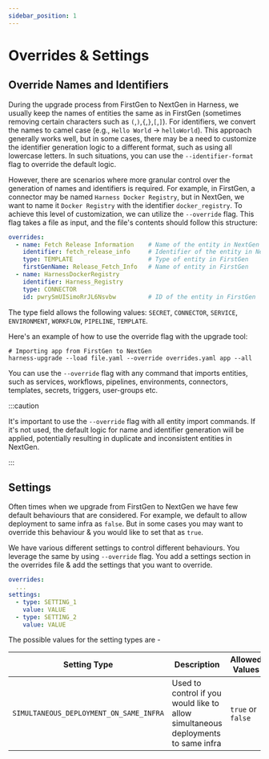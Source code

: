 ```yaml
---
sidebar_position: 1
---
```


# Overrides & Settings

## Override Names and Identifiers

During the upgrade process from FirstGen to NextGen in Harness, we usually keep the names of entities the same as in FirstGen (sometimes removing certain characters such as `(`,`)`,`{`,`}`,`[`,`]`). For identifiers, we convert the names to camel case (e.g., `Hello World` -> `helloWorld`).
This approach generally works well, but in some cases, there may be a need to customize the identifier generation logic to a different format, such as using all lowercase letters. In such situations, you can use the `--identifier-format` flag to override the default logic.

However, there are scenarios where more granular control over the generation of names and identifiers is required. For example, in FirstGen, a connector may be named `Harness Docker Registry`, but in NextGen, we want to name it `Docker Registry` with the identifier `docker_registry`. To achieve this level of customization, we can utilize the `--override` flag. This flag takes a file as input, and the file's contents should follow this structure:

```yaml
overrides:
  - name: Fetch Release Information    # Name of the entity in NextGen 
    identifier: fetch_release_info     # Identifier of the entity in NextGen
    type: TEMPLATE                     # Type of entity in FirstGen
    firstGenName: Release_Fetch_Info   # Name of entity in FirstGen
  - name: HarnessDockerRegistry
    identifier: Harness_Registry
    type: CONNECTOR
    id: pwrySmUISimoRrJL6Nsvbw         # ID of the entity in FirstGen
```

The type field allows the following values: `SECRET`, `CONNECTOR`, `SERVICE`, `ENVIRONMENT`, `WORKFLOW`, `PIPELINE`, `TEMPLATE`.

Here's an example of how to use the override flag with the upgrade tool:

```shell
# Importing app from FirstGen to NextGen
harness-upgrade --load file.yaml --override overrides.yaml app --all
```

You can use the `--override` flag with any command that imports entities, such as services, workflows, pipelines, environments, connectors, templates, secrets, triggers, user-groups etc.

:::caution

It's important to use the `--override` flag with all entity import commands. If it's not used, the default logic for name and identifier generation will be applied, potentially resulting in duplicate and inconsistent entities in NextGen.

:::

## Settings

Often times when we upgrade from FirstGen to NextGen we have few default behaviours that are considered. 
For example, we default to allow deployment to same infra as `false`. But in some cases you may want to override this behaviour & you would like to set that as `true`.

We have various different settings to control different behaviours. You leverage the same by using `--override` flag. You add a settings section in the overrides file & add the settings that you want to override. 

```yaml  
overrides:
  ...
settings:
  - type: SETTING_1
    value: VALUE
  - type: SETTING_2
    value: VALUE
```

The possible values for the setting types are  - 

| Setting Type                            | Description                                                                       | Allowed Values    |   
|-----------------------------------------|-----------------------------------------------------------------------------------|-------------------|
| `SIMULTANEOUS_DEPLOYMENT_ON_SAME_INFRA` | Used to control if you would like to allow simultaneous deployments to same infra | `true` or `false` |  
